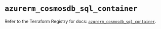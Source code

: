 # `azurerm_cosmosdb_sql_container`

Refer to the Terraform Registry for docs: [`azurerm_cosmosdb_sql_container`](https://registry.terraform.io/providers/hashicorp/azurerm/3.116.0/docs/resources/cosmosdb_sql_container).
